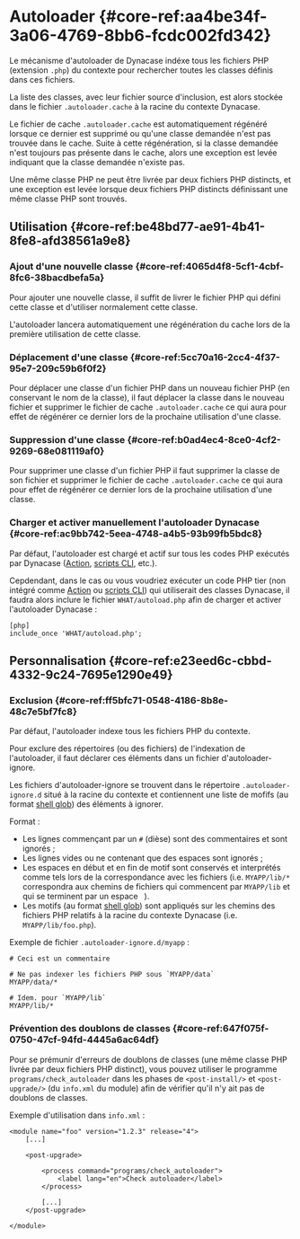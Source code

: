 # Autoloader {#core-ref:aa4be34f-3a06-4769-8bb6-fcdc002fd342}

Le mécanisme d'autoloader de Dynacase indéxe tous les fichiers PHP (extension `.php`) du contexte pour rechercher toutes les classes définis dans ces fichiers.

La liste des classes, avec leur fichier source d'inclusion, est alors stockée dans le fichier `.autoloader.cache` à la racine du contexte Dynacase.

Le fichier de cache `.autoloader.cache` est automatiquement régénéré lorsque ce dernier est supprimé ou qu'une classe demandée n'est pas trouvée dans le cache. Suite à cette régénération, si la classe demandée n'est toujours pas présente dans le cache, alors une exception est levée indiquant que la classe demandée n'existe pas.

Une même classe PHP ne peut être livrée par deux fichiers PHP distincts, et une exception est levée lorsque deux fichiers PHP distincts définissant une même classe PHP sont trouvés.

## Utilisation {#core-ref:be48bd77-ae91-4b41-8fe8-afd38561a9e8}

### Ajout d'une nouvelle classe {#core-ref:4065d4f8-5cf1-4cbf-8fc6-38bacdbefa5a}

Pour ajouter une nouvelle classe, il suffit de livrer le fichier PHP qui défini cette classe et d'utiliser normalement cette classe.

L'autoloader lancera automatiquement une régénération du cache lors de la première utilisation de cette classe.

### Déplacement d'une classe {#core-ref:5cc70a16-2cc4-4f37-95e7-209c59b6f0f2}

Pour déplacer une classe d'un fichier PHP dans un nouveau fichier PHP (en conservant le nom de la classe), il faut déplacer la classe dans le nouveau fichier et supprimer le fichier de cache `.autoloader.cache` ce qui aura pour effet de régénérer ce dernier lors de la prochaine utilisation d'une classe.

### Suppression d'une classe {#core-ref:b0ad4ec4-8ce0-4cf2-9269-68e081119af0}

Pour supprimer une classe d'un fichier PHP il faut supprimer la classe de son fichier et supprimer le fichier de cache `.autoloader.cache` ce qui aura pour effet de régénérer ce dernier lors de la prochaine utilisation d'une classe.

### Charger et activer manuellement l'autoloader Dynacase {#core-ref:ac9bb742-5eea-4748-a4b5-93b99fb5bdc8}

Par défaut, l'autoloader est chargé et actif sur tous les codes PHP exécutés par Dynacase ([Action][action], [scripts CLI][scripts_cli], etc.).

Cepdendant, dans le cas ou vous voudriez exécuter un code PHP tier (non intégré comme [Action][action] ou [scripts CLI][scripts_cli]) qui utiliserait des classes Dynacase, il faudra alors inclure le fichier `WHAT/autoload.php` afin de charger et activer l'autoloader Dynacase :

    [php]
    include_once 'WHAT/autoload.php';

## Personnalisation {#core-ref:e23eed6c-cbbd-4332-9c24-7695e1290e49}

### Exclusion {#core-ref:ff5bfc71-0548-4186-8b8e-48c7e5bf7fc8}

Par défaut, l'autoloader indexe tous les fichiers PHP du contexte.

Pour exclure des répertoires (ou des fichiers) de l'indexation de l'autoloader, il faut déclarer ces éléments dans un fichier d'autoloader-ignore.

Les fichiers d'autoloader-ignore se trouvent dans le répertoire `.autoloader-ignore.d` situé à la racine du contexte et contiennent une liste de mofifs (au format [shell glob][fnmatch]) des éléments à ignorer.

Format :

* Les lignes commençant par un `#` (dièse) sont des commentaires et sont ignorés ;
* Les lignes vides ou ne contenant que des espaces sont ignorés ;
* Les espaces en début et en fin de motif sont conservés et interprétés comme tels lors de la correspondance avec les fichiers (i.e. `MYAPP/lib/* ` correspondra aux chemins de fichiers qui commencent par `MYAPP/lib` et qui se terminent par un espace ` `).
* Les motifs (au format [shell glob][fnmatch]) sont appliqués sur les chemins des fichiers PHP relatifs à la racine du contexte Dynacase (i.e. `MYAPP/lib/foo.php`).

Exemple de fichier `.autoloader-ignore.d/myapp` :

    # Ceci est un commentaire
    
    # Ne pas indexer les fichiers PHP sous `MYAPP/data`
    MYAPP/data/*
    
    # Idem. pour `MYAPP/lib`
    MYAPP/lib/*

### Prévention des doublons de classes {#core-ref:647f075f-0750-47cf-94fd-4445a6ac64df}

Pour se prémunir d'erreurs de doublons de classes (une même classe PHP livrée par deux fichiers PHP distinct), vous pouvez utiliser le programme `programs/check_autoloader` dans les phases de `<post-install/>` et `<post-upgrade/>` (du `info.xml` du module) afin de vérifier qu'il n'y ait pas de doublons de classes.

Exemple d'utilisation dans `info.xml` :

    <module name="foo" version="1.2.3" release="4">
        [...]
        
        <post-upgrade>
    
            <process command="programs/check_autoloader">
                <label lang="en">Check autoloader</label>
            </process>
    
            [...]
        </post-upgrade>
    
    </module>

<!-- links -->
[fnmatch]: http://docs.php.net/manual/en/function.fnmatch.php
[action]: #core-ref:e67d8aeb-939c-46e3-9be8-6fc3ba75ebc2
[scripts_cli]: #core-ref:1566c46d-a53d-44cf-8c3f-0d0e21c0b117